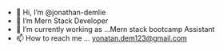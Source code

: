 - 👋 Hi, I’m @jonathan-demlie
- 👀 I’m Mern Stack Developer
- 🌱 I’m currently working as ...Mern stack bootcamp Assistant 
- 📫 How to reach me ... yonatan.dem123@gmail.com

<!---
jonathan-demlie/jonathan-demlie is a ✨ special ✨ repository because its `README.md` (this file) appears on your GitHub profile.
You can click the Preview link to take a look at your changes.
--->
